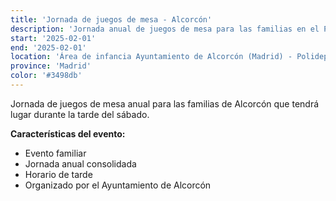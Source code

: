 ```yaml
---
title: 'Jornada de juegos de mesa - Alcorcón'
description: 'Jornada anual de juegos de mesa para las familias en el Polideportivo M4 de Alcorcón.'
start: '2025-02-01'
end: '2025-02-01'
location: 'Área de infancia Ayuntamiento de Alcorcón (Madrid) - Polideportivo M4'
province: 'Madrid'
color: '#3498db'
---
```


Jornada de juegos de mesa anual para las familias de Alcorcón que tendrá lugar durante la tarde del sábado.

**Características del evento:**
- Evento familiar
- Jornada anual consolidada
- Horario de tarde
- Organizado por el Ayuntamiento de Alcorcón

